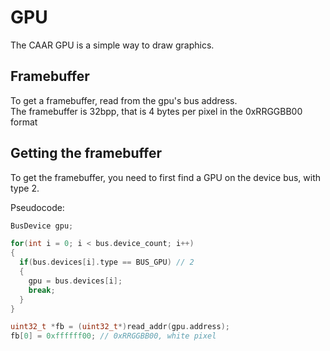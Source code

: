 # GPU
The CAAR GPU is a simple way to draw graphics.

## Framebuffer
To get a framebuffer, read from the gpu's bus address.
<br/>
The framebuffer is 32bpp, that is 4 bytes per pixel in the 0xRRGGBB00 format

## Getting the framebuffer
To get the framebuffer, you need to first find a GPU on the device bus, with type 2.

Pseudocode:
```c
BusDevice gpu;

for(int i = 0; i < bus.device_count; i++)
{
  if(bus.devices[i].type == BUS_GPU) // 2
  {
    gpu = bus.devices[i];
    break;
  }
}

uint32_t *fb = (uint32_t*)read_addr(gpu.address);
fb[0] = 0xffffff00; // 0xRRGGBB00, white pixel
```

